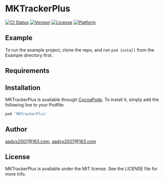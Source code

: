 # MKTrackerPlus

[![CI Status](https://img.shields.io/travis/aadyx2007@163.com/MKTrackerPlus.svg?style=flat)](https://travis-ci.org/aadyx2007@163.com/MKTrackerPlus)
[![Version](https://img.shields.io/cocoapods/v/MKTrackerPlus.svg?style=flat)](https://cocoapods.org/pods/MKTrackerPlus)
[![License](https://img.shields.io/cocoapods/l/MKTrackerPlus.svg?style=flat)](https://cocoapods.org/pods/MKTrackerPlus)
[![Platform](https://img.shields.io/cocoapods/p/MKTrackerPlus.svg?style=flat)](https://cocoapods.org/pods/MKTrackerPlus)

## Example

To run the example project, clone the repo, and run `pod install` from the Example directory first.

## Requirements

## Installation

MKTrackerPlus is available through [CocoaPods](https://cocoapods.org). To install
it, simply add the following line to your Podfile:

```ruby
pod 'MKTrackerPlus'
```

## Author

aadyx2007@163.com, aadyx2007@163.com

## License

MKTrackerPlus is available under the MIT license. See the LICENSE file for more info.
